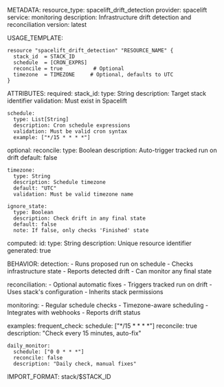 METADATA:
  resource_type: spacelift_drift_detection
  provider: spacelift
  service: monitoring
  description: Infrastructure drift detection and reconciliation
  version: latest

USAGE_TEMPLATE:
```hcl
resource "spacelift_drift_detection" "RESOURCE_NAME" {
  stack_id  = STACK_ID
  schedule  = [CRON_EXPRS]
  reconcile = true          # Optional
  timezone  = TIMEZONE     # Optional, defaults to UTC
}
```

ATTRIBUTES:
  required:
    stack_id:
      type: String
      description: Target stack identifier
      validation: Must exist in Spacelift
      
    schedule:
      type: List[String]
      description: Cron schedule expressions
      validation: Must be valid cron syntax
      example: ["*/15 * * * *"]

  optional:
    reconcile:
      type: Boolean
      description: Auto-trigger tracked run on drift
      default: false
      
    timezone:
      type: String
      description: Schedule timezone
      default: "UTC"
      validation: Must be valid timezone name
      
    ignore_state:
      type: Boolean
      description: Check drift in any final state
      default: false
      note: If false, only checks 'Finished' state

  computed:
    id:
      type: String
      description: Unique resource identifier
      generated: true

BEHAVIOR:
  detection:
    - Runs proposed run on schedule
    - Checks infrastructure state
    - Reports detected drift
    - Can monitor any final state
    
  reconciliation:
    - Optional automatic fixes
    - Triggers tracked run on drift
    - Uses stack's configuration
    - Inherits stack permissions
    
  monitoring:
    - Regular schedule checks
    - Timezone-aware scheduling
    - Integrates with webhooks
    - Reports drift status
    
  examples:
    frequent_check:
      schedule: ["*/15 * * * *"]
      reconcile: true
      description: "Check every 15 minutes, auto-fix"
      
    daily_monitor:
      schedule: ["0 0 * * *"]
      reconcile: false
      description: "Daily check, manual fixes"

IMPORT_FORMAT: stack/$STACK_ID
